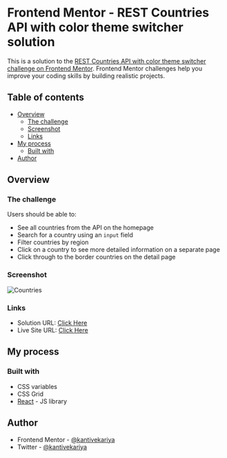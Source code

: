# Frontend Mentor - REST Countries API with color theme switcher solution

This is a solution to the [REST Countries API with color theme switcher challenge on Frontend Mentor](https://www.frontendmentor.io/challenges/rest-countries-api-with-color-theme-switcher-5cacc469fec04111f7b848ca). Frontend Mentor challenges help you improve your coding skills by building realistic projects.

## Table of contents

- [Overview](#overview)
  - [The challenge](#the-challenge)
  - [Screenshot](#screenshot)
  - [Links](#links)
- [My process](#my-process)
  - [Built with](#built-with)
- [Author](#author)

## Overview

### The challenge

Users should be able to:

- See all countries from the API on the homepage
- Search for a country using an `input` field
- Filter countries by region
- Click on a country to see more detailed information on a separate page
- Click through to the border countries on the detail page

### Screenshot

![Countries](./idea/countries.jpg)

### Links

- Solution URL: [Click Here](https://github.com/kantivekariya/country-information)
- Live Site URL: [Click Here](https://62daeef1357ae30008fc1b1f--sensational-cucurucho-8870c0.netlify.app/)

## My process

### Built with

- CSS variables
- CSS Grid
- [React](https://reactjs.org/) - JS library

## Author

- Frontend Mentor - [@kantivekariya](https://www.frontendmentor.io/profile/kantivekariya)
- Twitter - [@kantivekariya](https://twitter.com/vekariya_kanti)
